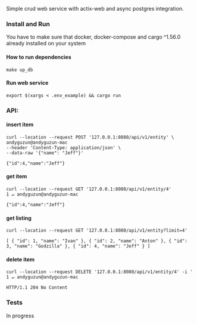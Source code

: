 Simple crud web service with actix-web and async postgres integration.

### Install and Run
You have to make sure that docker, docker-compose and cargo ^1.56.0 already installed on your system

#### How to run dependencies
```shell
make up_db
```

#### Run web service
```shell
export $(xargs < .env_example) && cargo run
```

### API:

#### insert item
```shell
curl --location --request POST '127.0.0.1:8080/api/v1/entity' \                                                                                        andyguzun@andyguzun-mac
--header 'Content-Type: application/json' \
--data-raw '{"name": "Jeff"}'
```
`{"id":4,"name":"Jeff"}`

#### get item
```shell
curl --location --request GET '127.0.0.1:8080/api/v1/entity/4'                                                                                     1 ↵ andyguzun@andyguzun-mac
```
`{"id":4,"name":"Jeff"}`

#### get listing
```shell
curl --location --request GET '127.0.0.1:8080/api/v1/entity?limit=4'
```
`
[
    {
        "id": 1,
        "name": "Ivan"
    },
    {
        "id": 2,
        "name": "Anton"
    },
    {
        "id": 3,
        "name": "Godzilla"
    },
    {
        "id": 4,
        "name": "Jeff"
    }
]
`
#### delete item
```shell
curl --location --request DELETE '127.0.0.1:8080/api/v1/entity/4' -i '                                                                                     1 ↵ andyguzun@andyguzun-mac
```
`HTTP/1.1 204 No Content`


### Tests
In progress